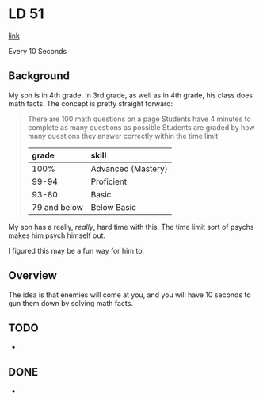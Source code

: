 # LD 51

[link](https://ldjam.com/events/ludum-dare/51)

Every 10 Seconds

## Background

My son is in 4th grade.
In 3rd grade, as well as in 4th grade, his class does math facts.
The concept is pretty straight forward:

> There are 100 math questions on a page
> Students have 4 minutes to complete as many questions as possible
> Students are graded by how many questions they answer correctly within the time limit
> 
> | grade        | skill              |
> |:-------------|:-------------------|
> | 100%         | Advanced (Mastery) |
> | 99-94        | Proficient         |
> | 93-80        | Basic              |
> | 79 and below | Below Basic        |

My son has a really, _really_, hard time with this.
The time limit sort of psychs makes him psych himself out.

I figured this may be a fun way for him to.

## Overview

The idea is that enemies will come at you, and you will have 10 seconds to gun them down by solving math facts.

## TODO
* 

## DONE
* 


